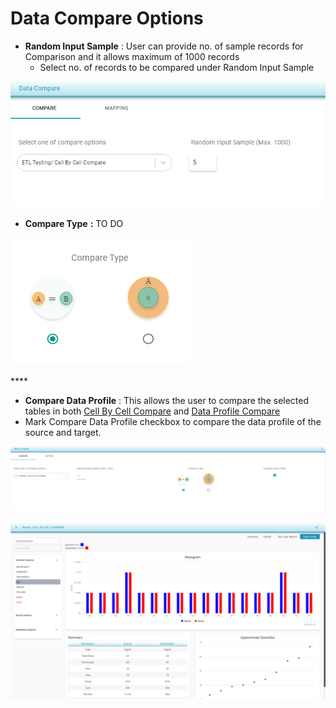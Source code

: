 # Data Compare Options

* **Random Input Sample** : User can provide no. of sample records for Comparison and it allows maximum of 1000 records
  * Select no. of records to be compared under Random Input Sample

![Random Input Sample](../../../../.gitbook/assets/ris.png)

* **Compare Type** **:** TO DO



![Compare Type](../../../../.gitbook/assets/comparetypeab.png)

\*\*\*\*



* **Compare Data Profile** : This allows the user to compare the selected tables in both                            [Cell By Cell Compare](https://app.gitbook.com/@dataq/s/docs/~/drafts/-MWNZNqGnn1zbZL4vVWr/flows/untitled-1/compare-cell-by-cell/cell-by-cell-compare) and [Data Profile Compare](https://app.gitbook.com/@dataq/s/docs/~/drafts/-MWNZNqGnn1zbZL4vVWr/flows/untitled-1/compare-cell-by-cell/data-profile-compare)
* Mark Compare Data Profile checkbox to compare the data profile of the source and target.      

 

![Compare Data Profile](../../../../.gitbook/assets/cell_dataprofile.png)



![Compare Data Profile Result](../../../../.gitbook/assets/image%20%288%29.png)



